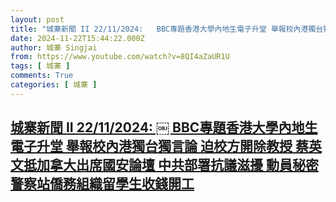 ```yaml
---
layout: post
title: "城寨新聞 II 22/11/2024: ￼ BBC專題香港大學內地生電子升堂 舉報校內港獨台獨言論 迫校方開除教授 蔡英文抵加拿大出席國安論壇 中共部署抗議滋擾 動員秘密警察站僑務組織留學生收錢開工"
date: 2024-11-22T15:44:22.000Z
author: 城寨 Singjai
from: https://www.youtube.com/watch?v=8QI4aZaUR1U
tags: [ 城寨 ]
comments: True
categories: [ 城寨 ]
---
```

<!--1732290262000-->
[城寨新聞 II 22/11/2024: ￼ BBC專題香港大學內地生電子升堂 舉報校內港獨台獨言論 迫校方開除教授 蔡英文抵加拿大出席國安論壇 中共部署抗議滋擾 動員秘密警察站僑務組織留學生收錢開工](https://www.youtube.com/watch?v=8QI4aZaUR1U)
------

<div>

</div>

